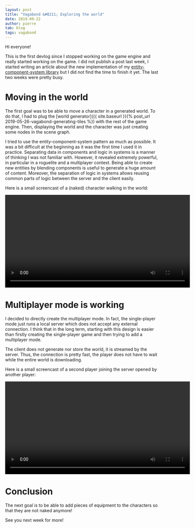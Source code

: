 ```yaml
---
layout: post
title: "Vagabond &#8211; Exploring the world"
date: 2019-09-22
author: pierre
tab: blog
tags: vagabond
---
```

Hi everyone!

This is the first devlog since I stopped working on the game engine and really started working on the game. I did not publish a post last week, I started writing an article about the new implementation of my [entity-component-system library](https://github.com/pvigier/ecs) but I did not find the time to finish it yet. The last two weeks were pretty busy.

<!--more-->

# Moving in the world

The first goal was to be able to move a character in a generated world. To do that, I had to plug the [world generator]({{ site.baseurl }}{% post_url 2019-05-26-vagabond-generating-tiles %}) with the rest of the game engine. Then, displaying the world and the character was just creating some nodes in the scene graph.

I tried to use the entity-component-system pattern as much as possible. It was a bit difficult at the beginning as it was the first time I used it in practice. Separating data in components and logic in systems is a manner of thinking I was not familiar with. However, it revealed extremely powerful, in particular in a roguelite and a multiplayer context. Being able to create new entities by blending components is useful to generate a huge amount of content. Moreover, the separation of logic in systems allows reusing common parts of logic between the server and the client easily.

Here is a small screencast of a (naked) character walking in the world:

<video controls width="600">
    <source src="/media/video/vagabond-exploring-the-world/walking.mp4" type="video/mp4">
    Sorry, your browser doesn't support embedded videos.
</video>

# Multiplayer mode is working

I decided to directly create the multiplayer mode. In fact, the single-player mode just runs a local server which does not accept any external connection. I think that in the long term, starting with this design is easier than firstly creating the single-player game and then trying to add a multiplayer mode.

The client does not generate nor store the world, it is streamed by the server. Thus, the connection is pretty fast, the player does not have to wait while the entire world is downloading.

Here is a small screencast of a second player joining the server opened by another player:

<video controls width="600">
    <source src="/media/video/vagabond-exploring-the-world/multiplayer.mp4" type="video/mp4">
    Sorry, your browser doesn't support embedded videos.
</video>

# Conclusion

The next goal is to be able to add pieces of equipment to the characters so that they are not naked anymore!

See you next week for more!